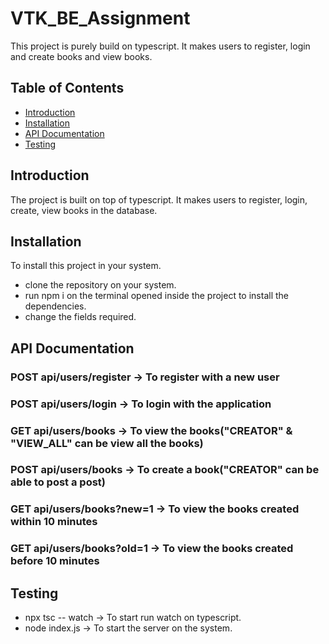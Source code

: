 # VTK_BE_Assignment

This project is purely build on typescript. It makes users to register, login and create books and view books.

## Table of Contents

- [Introduction](#introduction)
- [Installation](#installation)
- [API Documentation](#api-documentation)
- [Testing](#testing)

## Introduction

The project is built on top of typescript. It makes users to register, login, create, view books in the database.

## Installation

To install this project in your system.
- clone the repository on your system.
- run npm i on the terminal opened inside the project to install the dependencies.
- change the fields required.

## API Documentation

### POST api/users/register -> To register with a new user
### POST api/users/login -> To login with the application
### GET api/users/books -> To view the books("CREATOR" & "VIEW_ALL" can be view all the books)
### POST api/users/books -> To create a book("CREATOR" can be able to post a post)
### GET api/users/books?new=1 -> To view the books created within 10 minutes
### GET api/users/books?old=1 -> To view the books created before 10 minutes

## Testing

- npx tsc -- watch -> To start run watch on typescript.
- node index.js -> To start the server on the system.

